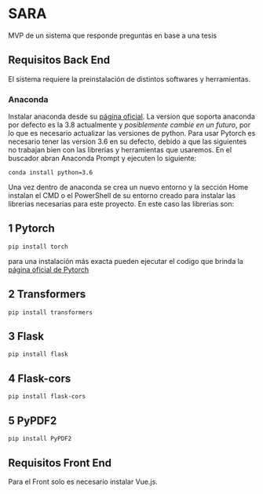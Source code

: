 # SARA
MVP de un sistema que responde preguntas en base a una tesis

## Requisitos Back End
El sistema requiere la preinstalación de distintos softwares y herramientas.

### Anaconda
Instalar anaconda desde su [página oficial](https://www.anaconda.com/).
La version que soporta anaconda por defecto es la 3.8 actualmente y *posiblemente cambie en un futuro*, por lo que es necesario actualizar las versiones de python.
Para usar Pytorch es necesario tener las version 3.6 en su defecto, debido a que las siguientes no trabajan bien con las librerias y herramientas que usaremos. En el buscador abran Anaconda Prompt y ejecuten lo siguiente:
```
conda install python=3.6
```
Una vez dentro de anaconda se crea un nuevo entorno y la sección Home instalan el CMD o el PowerShell de su entorno creado para instalar las librerias necesarias para este proyecto. En este caso las librerias son:

1 Pytorch
---
```
pip install torch
```
para una instalación más exacta pueden ejecutar el codigo que brinda la [página oficial de Pytorch](https://pytorch.org/)

2 Transformers
-
```
pip install transformers
```
3 Flask
-
```
pip install flask
```
4 Flask-cors
-
```
pip install flask-cors
```

5 PyPDF2
-
```
pip install PyPDF2
```

## Requisitos Front End
Para el Front solo es necesario instalar Vue.js.
